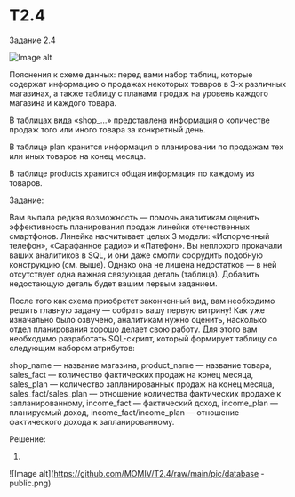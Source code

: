 # T2.4
Задание 2.4

![Image alt](https://github.com/MOMIV/T2.4/raw/main/pic/database0.png)

Пояснения к схеме данных: перед вами набор таблиц, которые содержат информацию о продажах некоторых товаров в 3-х различных магазинах, а также таблицу с планами продаж на уровень каждого магазина и каждого товара. 

В таблицах вида «shop_…» представлена информация о количестве продаж того или иного товара за конкретный день. 

В таблице plan хранится информация о планировании по продажам тех или иных товаров на конец месяца. 

В таблице products хранится общая информация по каждому из товаров.

Задание:

Вам выпала редкая возможность — помочь аналитикам оценить эффективность планирования продаж линейки отечественных смартфонов. Линейка насчитывает целых 3 модели: «Испорченный телефон», «Сарафанное радио» и «Патефон». Вы неплохого прокачали ваших аналитиков в SQL, и они даже смогли соорудить подобную конструкцию (см. выше). Однако она не лишена недостатков — в ней отсутствует одна важная связующая деталь (таблица). Добавить недостающую деталь будет вашим первым заданием. 

После того как схема приобретет законченный вид, вам необходимо решить главную задачу — собрать вашу первую витрину! Как уже изначально было озвучено, аналитикам нужно оценить, насколько отдел планирования хорошо делает свою работу. Для этого вам необходимо разработать SQL-скрипт, который формирует таблицу со следующим набором атрибутов:

shop_name — название магазина,
product_name — название товара,
sales_fact — количество фактических продаж на конец месяца,
sales_plan — количество запланированных продаж на конец месяца,
sales_fact/sales_plan — отношение количества фактических продаже к запланированному,
income_fact — фактический доход,
income_plan — планируемый доход,
income_fact/income_plan — отношение фактического дохода к запланированному.


Решение:

1.

![Image alt](https://github.com/MOMIV/T2.4/raw/main/pic/database - public.png)

